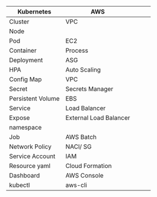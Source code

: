 
| Kubernetes  |  AWS |   |   |   |
|---|---|---|---|---|
| Cluster  |  VPC |   |   |   |
|  Node |   |   |   |   |
| Pod  | EC2  |   |   |   |
| Container  |  Process |   |   |   |
|  Deployment | ASG  |   |   |   |
| HPA  | Auto Scaling  |   |   |   |
| Config Map    |  VPC |   |   |   |
|  Secret  | Secrets Manager  |   |   |   |
| Persistent Volume  | EBS  |   |   |   |
| Service  |  Load Balancer |   |   |   |
|  Expose | External Load Balancer  |   |   |   |
| namespace | | | |
| Job  | AWS Batch  |   |   |   |
| Network Policy| NACl/ SG | | |
| Service Account | IAM | | | 
| Resource yaml | Cloud Formation ||||
| Dashboard | AWS Console | |||
| kubectl | aws-cli ||||
